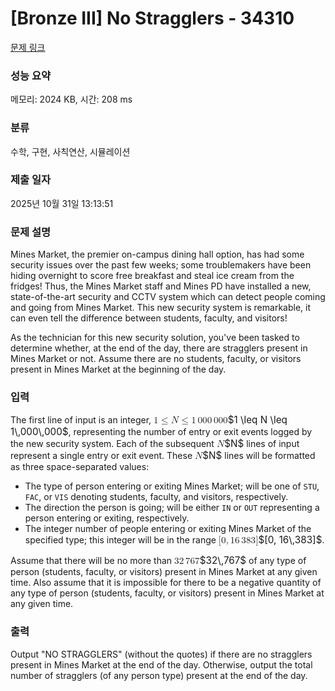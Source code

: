# [Bronze III] No Stragglers - 34310 

[문제 링크](https://www.acmicpc.net/problem/34310) 

### 성능 요약

메모리: 2024 KB, 시간: 208 ms

### 분류

수학, 구현, 사칙연산, 시뮬레이션

### 제출 일자

2025년 10월 31일 13:13:51

### 문제 설명

<p>Mines Market, the premier on-campus dining hall option, has had some security issues over the past few weeks; some troublemakers have been hiding overnight to score free breakfast and steal ice cream from the fridges! Thus, the Mines Market staff and Mines PD have installed a new, state-of-the-art security and CCTV system which can detect people coming and going from Mines Market. This new security system is remarkable, it can even tell the difference between students, faculty, and visitors!</p>

<p>As the technician for this new security solution, you've been tasked to determine whether, at the end of the day, there are stragglers present in Mines Market or not. Assume there are no students, faculty, or visitors present in Mines Market at the beginning of the day.</p>

### 입력 

 <p>The first line of input is an integer, <mjx-container class="MathJax" jax="CHTML" style="font-size: 109%; position: relative;"><mjx-math class="MJX-TEX" aria-hidden="true"><mjx-mn class="mjx-n"><mjx-c class="mjx-c31"></mjx-c></mjx-mn><mjx-mo class="mjx-n" space="4"><mjx-c class="mjx-c2264"></mjx-c></mjx-mo><mjx-mi class="mjx-i" space="4"><mjx-c class="mjx-c1D441 TEX-I"></mjx-c></mjx-mi><mjx-mo class="mjx-n" space="4"><mjx-c class="mjx-c2264"></mjx-c></mjx-mo><mjx-mn class="mjx-n" space="4"><mjx-c class="mjx-c31"></mjx-c></mjx-mn><mjx-mstyle><mjx-mspace style="width: 0.167em;"></mjx-mspace></mjx-mstyle><mjx-mn class="mjx-n"><mjx-c class="mjx-c30"></mjx-c><mjx-c class="mjx-c30"></mjx-c><mjx-c class="mjx-c30"></mjx-c></mjx-mn><mjx-mstyle><mjx-mspace style="width: 0.167em;"></mjx-mspace></mjx-mstyle><mjx-mn class="mjx-n"><mjx-c class="mjx-c30"></mjx-c><mjx-c class="mjx-c30"></mjx-c><mjx-c class="mjx-c30"></mjx-c></mjx-mn></mjx-math><mjx-assistive-mml unselectable="on" display="inline"><math xmlns="http://www.w3.org/1998/Math/MathML"><mn>1</mn><mo>≤</mo><mi>N</mi><mo>≤</mo><mn>1</mn><mstyle scriptlevel="0"><mspace width="0.167em"></mspace></mstyle><mn>000</mn><mstyle scriptlevel="0"><mspace width="0.167em"></mspace></mstyle><mn>000</mn></math></mjx-assistive-mml><span aria-hidden="true" class="no-mathjax mjx-copytext">$1 \leq N \leq 1\,000\,000$</span></mjx-container>, representing the number of entry or exit events logged by the new security system. Each of the subsequent <mjx-container class="MathJax" jax="CHTML" style="font-size: 109%; position: relative;"><mjx-math class="MJX-TEX" aria-hidden="true"><mjx-mi class="mjx-i"><mjx-c class="mjx-c1D441 TEX-I"></mjx-c></mjx-mi></mjx-math><mjx-assistive-mml unselectable="on" display="inline"><math xmlns="http://www.w3.org/1998/Math/MathML"><mi>N</mi></math></mjx-assistive-mml><span aria-hidden="true" class="no-mathjax mjx-copytext">$N$</span></mjx-container> lines of input represent a single entry or exit event. These <mjx-container class="MathJax" jax="CHTML" style="font-size: 109%; position: relative;"><mjx-math class="MJX-TEX" aria-hidden="true"><mjx-mi class="mjx-i"><mjx-c class="mjx-c1D441 TEX-I"></mjx-c></mjx-mi></mjx-math><mjx-assistive-mml unselectable="on" display="inline"><math xmlns="http://www.w3.org/1998/Math/MathML"><mi>N</mi></math></mjx-assistive-mml><span aria-hidden="true" class="no-mathjax mjx-copytext">$N$</span></mjx-container> lines will be formatted as three space-separated values:</p>

<ul>
	<li>The type of person entering or exiting Mines Market; will be one of <code>STU</code>, <code>FAC</code>, or <code>VIS</code> denoting students, faculty, and visitors, respectively.</li>
	<li>The direction the person is going; will be either <code>IN</code> or <code>OUT</code> representing a person entering or exiting, respectively.</li>
	<li>The integer number of people entering or exiting Mines Market of the specified type; this integer will be in the range <mjx-container class="MathJax" jax="CHTML" style="font-size: 109%; position: relative;"><mjx-math class="MJX-TEX" aria-hidden="true"><mjx-mo class="mjx-n"><mjx-c class="mjx-c5B"></mjx-c></mjx-mo><mjx-mn class="mjx-n"><mjx-c class="mjx-c30"></mjx-c></mjx-mn><mjx-mo class="mjx-n"><mjx-c class="mjx-c2C"></mjx-c></mjx-mo><mjx-mn class="mjx-n" space="2"><mjx-c class="mjx-c31"></mjx-c><mjx-c class="mjx-c36"></mjx-c></mjx-mn><mjx-mstyle><mjx-mspace style="width: 0.167em;"></mjx-mspace></mjx-mstyle><mjx-mn class="mjx-n"><mjx-c class="mjx-c33"></mjx-c><mjx-c class="mjx-c38"></mjx-c><mjx-c class="mjx-c33"></mjx-c></mjx-mn><mjx-mo class="mjx-n"><mjx-c class="mjx-c5D"></mjx-c></mjx-mo></mjx-math><mjx-assistive-mml unselectable="on" display="inline"><math xmlns="http://www.w3.org/1998/Math/MathML"><mo stretchy="false">[</mo><mn>0</mn><mo>,</mo><mn>16</mn><mstyle scriptlevel="0"><mspace width="0.167em"></mspace></mstyle><mn>383</mn><mo stretchy="false">]</mo></math></mjx-assistive-mml><span aria-hidden="true" class="no-mathjax mjx-copytext">$[0, 16\,383]$</span></mjx-container>.</li>
</ul>

<p>Assume that there will be no more than <mjx-container class="MathJax" jax="CHTML" style="font-size: 109%; position: relative;"><mjx-math class="MJX-TEX" aria-hidden="true"><mjx-mn class="mjx-n"><mjx-c class="mjx-c33"></mjx-c><mjx-c class="mjx-c32"></mjx-c></mjx-mn><mjx-mstyle><mjx-mspace style="width: 0.167em;"></mjx-mspace></mjx-mstyle><mjx-mn class="mjx-n"><mjx-c class="mjx-c37"></mjx-c><mjx-c class="mjx-c36"></mjx-c><mjx-c class="mjx-c37"></mjx-c></mjx-mn></mjx-math><mjx-assistive-mml unselectable="on" display="inline"><math xmlns="http://www.w3.org/1998/Math/MathML"><mn>32</mn><mstyle scriptlevel="0"><mspace width="0.167em"></mspace></mstyle><mn>767</mn></math></mjx-assistive-mml><span aria-hidden="true" class="no-mathjax mjx-copytext">$32\,767$</span></mjx-container> of any type of person (students, faculty, or visitors) present in Mines Market at any given time. Also assume that it is impossible for there to be a negative quantity of any type of person (students, faculty, or visitors) present in Mines Market at any given time.</p>

### 출력 

 <p>Output "NO STRAGGLERS" (without the quotes) if there are no stragglers present in Mines Market at the end of the day. Otherwise, output the total number of stragglers (of any person type) present at the end of the day.</p>

